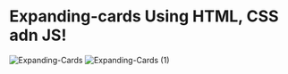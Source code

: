 # Expanding-cards Using HTML, CSS adn JS!
![Expanding-Cards](https://github.com/aadarsh-rai/Expanding-cards/assets/124404667/90ac037e-a7ba-4130-ad95-4bb293eab2a3)
![Expanding-Cards (1)](https://github.com/aadarsh-rai/Expanding-cards/assets/124404667/0742f090-71ac-412a-9ef4-ec127dda7271)


